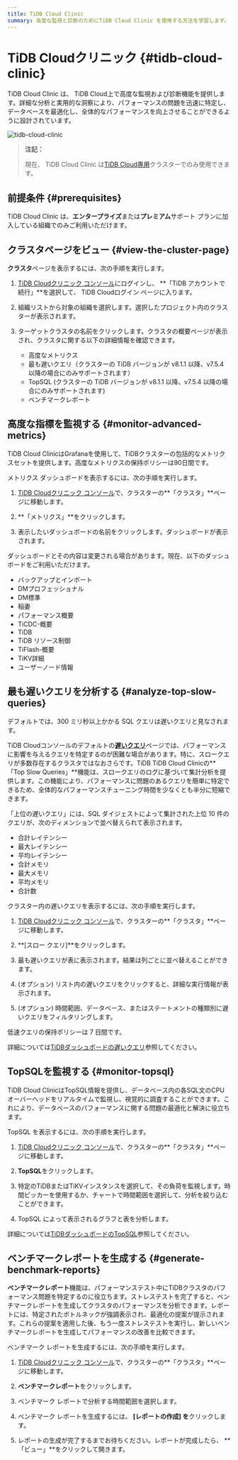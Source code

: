 ```yaml
---
title: TiDB Cloud Clinic
summary: 高度な監視と診断のためにTiDB Cloud Clinic を使用する方法を学習します。
---
```


# TiDB Cloudクリニック {#tidb-cloud-clinic}

TiDB Cloud Clinic は、 TiDB Cloud上で高度な監視および診断機能を提供します。詳細な分析と実用的な洞察により、パフォーマンスの問題を迅速に特定し、データベースを最適化し、全体的なパフォーマンスを向上させることができるように設計されています。

![tidb-cloud-clinic](https://docs-download.pingcap.com/media/images/docs/tidb-cloud/tidb-cloud-clinic.png)

> **注記：**
>
> 現在、 TiDB Cloud Clinic は[TiDB Cloud専用](/tidb-cloud/select-cluster-tier.md#tidb-cloud-dedicated)クラスターでのみ使用できます。

## 前提条件 {#prerequisites}

TiDB Cloud Clinic は、**エンタープライズ**または**プレミアム**サポート プランに加入している組織でのみご利用いただけます。

## クラスタページをビュー {#view-the-cluster-page}

**クラスタ**ページを表示するには、次の手順を実行します。

1.  [TiDB Cloudクリニック コンソール](https://clinic.pingcap.com/)にログインし、 **「TiDB アカウントで続行」**を選択して、 TiDB Cloudログイン ページに入ります。

2.  組織リストから対象の組織を選択します。選択したプロジェクト内のクラスターが表示されます。

3.  ターゲットクラスタの名前をクリックします。クラスタの概要ページが表示され、クラスタに関する以下の詳細情報を確認できます。

    -   高度なメトリクス
    -   最も遅いクエリ（クラスターの TiDB バージョンが v8.1.1 以降、v7.5.4 以降の場合にのみサポートされます）
    -   TopSQL (クラスターの TiDB バージョンが v8.1.1 以降、v7.5.4 以降の場合にのみサポートされます)
    -   ベンチマークレポート

## 高度な指標を監視する {#monitor-advanced-metrics}

TiDB Cloud ClinicはGrafanaを使用して、TiDBクラスターの包括的なメトリクスセットを提供します。高度なメトリクスの保持ポリシーは90日間です。

メトリクス ダッシュボードを表示するには、次の手順を実行します。

1.  [TiDB Cloudクリニック コンソール](https://clinic.pingcap.com/)で、クラスターの**「クラスタ」**ページに移動します。

2.  **「メトリクス」**をクリックします。

3.  表示したいダッシュボードの名前をクリックします。ダッシュボードが表示されます。

ダッシュボードとその内容は変更される場合があります。現在、以下のダッシュボードをご利用いただけます。

-   バックアップとインポート
-   DMプロフェッショナル
-   DM標準
-   稲妻
-   パフォーマンス概要
-   TiCDC-概要
-   TiDB
-   TiDB リソース制御
-   TiFlash-概要
-   TiKV詳細
-   ユーザーノード情報

## 最も遅いクエリを分析する {#analyze-top-slow-queries}

デフォルトでは、300 ミリ秒以上かかる SQL クエリは遅いクエリと見なされます。

TiDB Cloudコンソールのデフォルトの[**遅いクエリ**](/tidb-cloud/tune-performance.md#slow-query)ページでは、パフォーマンスに影響を与えるクエリを特定するのが困難な場合があります。特に、スロークエリが多数存在するクラスタではなおさらです。TiDB TiDB Cloud Clinicの**「Top Slow Queries」**機能は、スロークエリのログに基づいて集計分析を提供します。この機能により、パフォーマンスに問題のあるクエリを簡単に特定できるため、全体的なパフォーマンスチューニング時間を少なくとも半分に短縮できます。

「上位の遅いクエリ」には、SQL ダイジェストによって集計された上位 10 件のクエリが、次のディメンションで並べ替えられて表示されます。

-   合計レイテンシー
-   最大レイテンシー
-   平均レイテンシー
-   合計メモリ
-   最大メモリ
-   平均メモリ
-   合計数

クラスター内の遅いクエリを表示するには、次の手順を実行します。

1.  [TiDB Cloudクリニック コンソール](https://clinic.pingcap.com/)で、クラスターの**「クラスタ」**ページに移動します。

2.  **[スロー クエリ]**をクリックします。

3.  最も遅いクエリが表に表示されます。結果は列ごとに並べ替えることができます。

4.  (オプション) リスト内の遅いクエリをクリックすると、詳細な実行情報が表示されます。

5.  (オプション) 時間範囲、データベース、またはステートメントの種類別に遅いクエリをフィルタリングします。

低速クエリの保持ポリシーは 7 日間です。

詳細については[TiDBダッシュボードの遅いクエリ](https://docs.pingcap.com/tidb/stable/dashboard-slow-query)参照してください。

## TopSQLを監視する {#monitor-topsql}

TiDB Cloud ClinicはTopSQL情報を提供し、データベース内の各SQL文のCPUオーバーヘッドをリアルタイムで監視し、視覚的に調査することができます。これにより、データベースのパフォーマンスに関する問題の最適化と解決に役立ちます。

TopSQL を表示するには、次の手順を実行します。

1.  [TiDB Cloudクリニック コンソール](https://clinic.pingcap.com/)で、クラスターの**「クラスタ」**ページに移動します。

2.  **TopSQL**をクリックします。

3.  特定のTiDBまたはTiKVインスタンスを選択して、その負荷を監視します。時間ピッカーを使用するか、チャートで時間範囲を選択して、分析を絞り込むことができます。

4.  TopSQL によって表示されるグラフと表を分析します。

詳細については[TiDBダッシュボードのTopSQL](https://docs.pingcap.com/tidb/stable/top-sql)参照してください。

## ベンチマークレポートを生成する {#generate-benchmark-reports}

**ベンチマークレポート**機能は、パフォーマンステスト中にTiDBクラスタのパフォーマンス問題を特定するのに役立ちます。ストレステストを完了すると、ベンチマークレポートを生成してクラスタのパフォーマンスを分析できます。レポートには、特定されたボトルネックが強調表示され、最適化の提案が提示されます。これらの提案を適用した後、もう一度ストレステストを実行し、新しいベンチマークレポートを生成してパフォーマンスの改善を比較できます。

ベンチマーク レポートを生成するには、次の手順を実行します。

1.  [TiDB Cloudクリニック コンソール](https://clinic.pingcap.com/)で、クラスターの**「クラスタ」**ページに移動します。

2.  **ベンチマークレポート**をクリックします。

3.  ベンチマーク レポートで分析する時間範囲を選択します。

4.  ベンチマーク レポートを生成するには、 **[レポートの作成] を**クリックします。

5.  レポートの生成が完了するまでお待ちください。レポートが完成したら、 **「ビュー」**をクリックして開きます。
